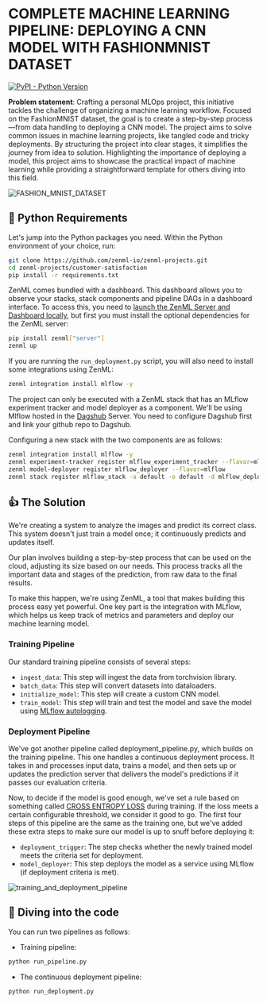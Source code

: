 # COMPLETE MACHINE LEARNING PIPELINE: DEPLOYING A CNN MODEL WITH FASHIONMNIST DATASET

[![PyPI - Python Version](https://img.shields.io/pypi/pyversions/zenml)](https://pypi.org/project/zenml/)

**Problem statement**: Crafting a personal MLOps project, this initiative tackles the challenge of organizing a machine learning workflow. Focused on the FashionMNIST dataset, the goal is to create a step-by-step process—from data handling to deploying a CNN model. The project aims to solve common issues in machine learning projects, like tangled code and tricky deployments. By structuring the project into clear stages, it simplifies the journey from idea to solution. Highlighting the importance of deploying a model, this project aims to showcase the practical impact of machine learning while providing a straightforward template for others diving into this field.

![FASHION_MNIST_DATASET](https://res.cloudinary.com/practicaldev/image/fetch/s---fNWEeWA--/c_imagga_scale,f_auto,fl_progressive,h_420,q_auto,w_1000/https://raw.githubusercontent.com/zalandoresearch/fashion-mnist/master/doc/img/fashion-mnist-sprite.png)

## :snake: Python Requirements

Let's jump into the Python packages you need. Within the Python environment of your choice, run:

```bash
git clone https://github.com/zenml-io/zenml-projects.git
cd zenml-projects/customer-satisfaction
pip install -r requirements.txt
```

ZenML comes bundled with a dashboard. This dashboard allows you to observe your stacks, stack components and pipeline DAGs in a dashboard interface. To access this, you need to [launch the ZenML Server and Dashboard locally](https://docs.zenml.io/user-guide/starter-guide#explore-the-dashboard), but first you must install the optional dependencies for the ZenML server:

```bash
pip install zenml["server"]
zenml up
```

If you are running the `run_deployment.py` script, you will also need to install some integrations using ZenML:

```bash
zenml integration install mlflow -y
```

The project can only be executed with a ZenML stack that has an MLflow experiment tracker and model deployer as a component. We'll be using Mlflow hosted in the [Dagshub](https://dagshub.com) Server. You need to configure Dagshub first and link your github repo to Dagshub. 

Configuring a new stack with the two components are as follows:

```bash
zenml integration install mlflow -y
zenml experiment-tracker register mlflow_experiment_tracker --flavor=mlflow --tracking_uri=<YOUR_TRACKING_URI> --tracking_username=<YOUR_USERNAME> --tracking_password=<YOUR_PASSWORD>
zenml model-deployer register mlflow_deployer --flavor=mlflow
zenml stack register mlflow_stack -a default -o default -d mlflow_deployer -e mlflow_experiment_tracker --set
```

## :thumbsup: The Solution

We're creating a system to analyze the images and predict its correct class. This system doesn't just train a model once; it continuously predicts and updates itself.

Our plan involves building a step-by-step process that can be used on the cloud, adjusting its size based on our needs. This process tracks all the important data and stages of the prediction, from raw data to the final results.

To make this happen, we're using ZenML, a tool that makes building this process easy yet powerful. One key part is the integration with MLflow, which helps us keep track of metrics and parameters and deploy our machine learning model.

### Training Pipeline

Our standard training pipeline consists of several steps:

- `ingest_data`: This step will ingest the data from torchvision library.
- `batch_data`: This step will convert datasets into dataloaders.
- `initialize_model`: This step will create a custom CNN model.
- `train_model`: This step will train and test the model and save the model using [MLflow autologging](https://www.mlflow.org/docs/latest/tracking.html).

### Deployment Pipeline

We've got another pipeline called deployment_pipeline.py, which builds on the training pipeline. This one handles a continuous deployment process. It takes in and processes input data, trains a model, and then sets up or updates the prediction server that delivers the model's predictions if it passes our evaluation criteria.

Now, to decide if the model is good enough, we've set a rule based on something called [CROSS ENTROPY LOSS](https://pytorch.org/docs/stable/generated/torch.nn.CrossEntropyLoss.html) during training. If the loss meets a certain configurable threshold, we consider it good to go. The first four steps of this pipeline are the same as the training one, but we've added these extra steps to make sure our model is up to snuff before deploying it:

- `deployment_trigger`: The step checks whether the newly trained model meets the criteria set for deployment.
- `model_deployer`: This step deploys the model as a service using MLflow (if deployment criteria is met).

![training_and_deployment_pipeline](https://assets-global.website-files.com/65264f6bf54e751c3a776db1/6530058b791c6b6f8b260ed3_continuous-deployment.gif)

## :notebook: Diving into the code

You can run two pipelines as follows:

- Training pipeline:

```bash
python run_pipeline.py
```

- The continuous deployment pipeline:

```bash
python run_deployment.py
```